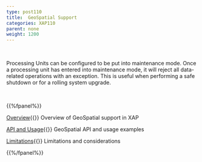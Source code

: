 ```yaml
---
type: post110
title:  GeoSpatial Support
categories: XAP110
parent: none
weight: 1200
---
```


<br>

Processing Units can be configured to be put into maintenance mode. Once a processing unit has entered into maintenance mode, it will reject all data-related operations with an exception.
This is useful when performing a safe shutdown or for a rolling system upgrade.

<br>

{{%fpanel%}}

[Overview](./geospatial-overview.html){{<wbr>}}
Overview of GeoSpatial support in XAP

[API and Usage](./geospatial-api.html){{<wbr>}}
GeoSpatial API and usage examples

[Limitations](./geospatial-limitations.html){{<wbr>}}
Limitations and considerations

{{%/fpanel%}}
